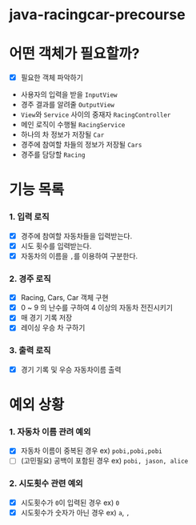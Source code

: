 # java-racingcar-precourse

# 어떤 객체가 필요할까?
- [x] 필요한 객체 파악하기
- 사용자의 입력을 받을 `InputView`
- 경주 결과를 알려줄 `OutputView`
- `View`와 `Service` 사이의 중재자 `RacingController`
- 메인 로직이 수행될 `RacingService`
- 하나의 차 정보가 저장될 `Car`
- 경주에 참여할 차들의 정보가 저장될 `Cars`
- 경주를 담당할 `Racing`

# 기능 목록

### 1. 입력 로직
- [x] 경주에 참여할 자동차들을 입력받는다.
- [x] 시도 횟수를 입력받는다.
- [x] 자동차의 이름을 `,`를 이용하여 구분한다.

### 2. 경주 로직
- [x] Racing, Cars, Car 객체 구현
- [x] 0 ~ 9 의 난수를 구하여 4 이상의 자동차 전진시키기
- [x] 매 경기 기록 저장
- [x] 레이싱 우승 차 구하기

### 3. 출력 로직
- [x] 경기 기록 및 우승 자동차이름 출력

# 예외 상황

### 1. 자동차 이름 관려 예외
- [x] 자동차 이름이 중복된 경우 ex) `pobi,pobi,pobi`
- [ ] (고민필요) 공백이 포함된 경우 ex) `pobi, jason, alice`
### 2. 시도횟수 관련 예외
- [x] 시도횟수가 `0`이 입력된 경우 ex) `0`
- [x] 시도횟수가 숫자가 아닌 경우 ex) `a`, `,`